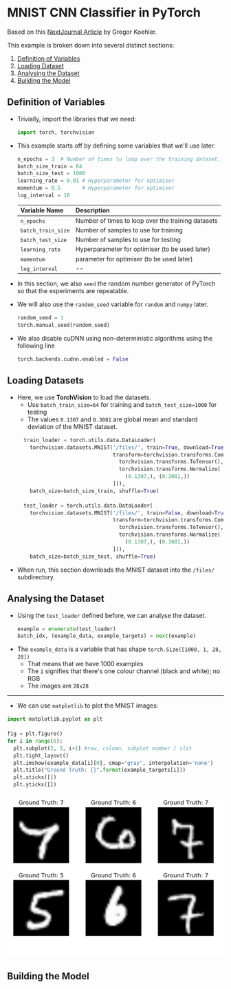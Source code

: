 # MNIST CNN Classifier in PyTorch
Based on this [NextJournal Article](https://nextjournal.com/gkoehler/pytorch-mnist) by Gregor Koehler.

This example is broken down into several distinct sections:
1. [Definition of Variables](#definition-of-variables)
2. [Loading Dataset](#loading-datasets)
3. [Analysing the Dataset](#analysing-the-dataset)
4. [Building the Model](#building-the-model)

## Definition of Variables
- Trivially, import the libraries that we need:
  ```python
  import torch, torchvision
  ```
- This example starts off by defining some variables that we'll use later:
  ```python
  n_epochs = 3  # Number of times to loop over the training dataset.
  batch_size_train = 64
  batch_size_test = 1000
  learning_rate = 0.01 # Hyperparameter for optimiser
  momentum = 0.5       # Hyperparameter for optimiser
  log_interval = 10
  ```

  | Variable Name      | Description                                        |
  | ------------------ | -------------------------------------------------- |
  | `n_epochs`         | Number of times to loop over the training datasets |
  | `batch_train_size` | Number of samples to use for training              |
  | `batch_test_size`  | Number of samples to use for testing               |
  | `learning_rate`    | Hyperparameter for optimiser (to be used later)    |
  | `momentum`         | parameter for optimiser (to be used later)         |
  | `log_interval`     | --                                                 |

- In this section, we also `seed` the random number generator of PyTorch so that the experiments are repeatable.
- We will also use the `random_seed` variable for `random` and `numpy` later.
  ```python
  random_seed = 1
  torch.manual_seed(random_seed)
  ```
- We also disable cuDNN using non-deterministic algorithms using the following line
  ```python
  torch.backends.cudnn.enabled = False
  ```

## Loading Datasets
- Here, we use **TorchVision** to load the datasets.
  - Use `batch_train_size=64` for training and `batch_test_size=1000` for testing
  - The values `0.1307` and `0.3081` are global mean and standard deviation of the MNIST dataset.
  ```python
    train_loader = torch.utils.data.DataLoader(
      torchvision.datasets.MNIST('/files/', train=True, download=True,
                                 transform=torchvision.transforms.Compose([
                                   torchvision.transforms.ToTensor(),
                                   torchvision.transforms.Normalize(
                                     (0.1307,), (0.3081,))
                                 ])),
      batch_size=batch_size_train, shuffle=True)

    test_loader = torch.utils.data.DataLoader(
      torchvision.datasets.MNIST('/files/', train=False, download=True,
                                 transform=torchvision.transforms.Compose([
                                   torchvision.transforms.ToTensor(),
                                   torchvision.transforms.Normalize(
                                     (0.1307,), (0.3081,))
                                 ])),
      batch_size=batch_size_test, shuffle=True)
  ```
- When run, this section downloads the MNIST dataset into the `/files/` subdirectory.


## Analysing the Dataset
- Using the `test_loader` defined before, we can analyse the dataset.
  ```python
  example = enumerate(test_loader)
  batch_idx, (example_data, example_targets) = next(example)
  ```
- The `example_data` is a variable that has shape `torch.Size([1000, 1, 28, 28])`
  - That means that we have 1000 examples
  - The `1` signifies that there's one colour channel (black and white); no RGB
  - The images are `28x28`
---
- We can use `matplotlib` to plot the MNIST images:
```python
import matplotlib.pyplot as plt

fig = plt.figure()
for i in range(6):
  plt.subplot(2, 3, i+1) #row, column, subplot number / slot
  plt.tight_layout()
  plt.imshow(example_data[i][0], cmap='gray', interpolation='none')
  plt.title("Ground Truth: {}".format(example_targets[i]))
  plt.xticks([])
  plt.yticks([])
```

![MNIST_MatPlotLib_Samples](/assets/MNIST_MatPlotLib_Samples.svg)

## Building the Model
